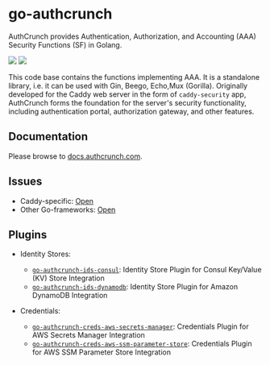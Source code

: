 # go-authcrunch

AuthCrunch provides Authentication, Authorization, and Accounting (AAA)
Security Functions (SF) in Golang.

<a href="https://github.com/greenpau/go-authcrunch/actions/" target="_blank"><img src="https://github.com/greenpau/go-authcrunch/workflows/build/badge.svg?branch=main"></a>
<a href="https://pkg.go.dev/github.com/greenpau/go-authcrunch" target="_blank"><img src="https://img.shields.io/badge/godoc-reference-blue.svg"></a>

This code base contains the functions implementing AAA. It is a standalone library, i.e. it can be used with Gin, Beego, Echo,Mux (Gorilla). 
Originally developed for the Caddy web server in the form of `caddy-security` app, AuthCrunch forms the foundation for the
server's security functionality, including authentication portal, authorization gateway, and other features.

## Documentation

Please browse to [docs.authcrunch.com](https://docs.authcrunch.com/).

## Issues

* Caddy-specific: [Open](https://github.com/greenpau/caddy-security/issues/new/choose)
* Other Go-frameworks: [Open](https://github.com/greenpau/go-authcrunch/issues/new/choose)

## Plugins

* Identity Stores:
  - [`go-authcrunch-ids-consul`](https://github.com/greenpau/go-authcrunch-ids-consul): Identity Store Plugin for Consul Key/Value (KV) Store Integration
  - [`go-authcrunch-ids-dynamodb`](https://github.com/greenpau/go-authcrunch-ids-dynamodb): Identity Store Plugin for Amazon DynamoDB Integration

* Credentials:
  - [`go-authcrunch-creds-aws-secrets-manager`](https://github.com/greenpau/go-authcrunch-creds-aws-secrets-manager): Credentials Plugin for AWS Secrets Manager Integration
  - [`go-authcrunch-creds-aws-ssm-parameter-store`](https://github.com/greenpau/go-authcrunch-creds-aws-ssm-parameter-store): Credentials Plugin for AWS SSM Parameter Store Integration
